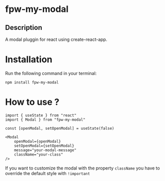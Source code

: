 # fpw-my-modal

## Description

A modal pluggin for react using create-react-app.

# Installation

Run the following command in your terminal:

`npm install fpw-my-modal`

# How to use ?

```
import { useState } from "react"
import { Modal } from "fpw-my-modal"

const [openModal, setOpenModal] = useState(false)

<Modal
    openModal={openModal}
    setOpenModal={setOpenModal}
    message="your-modal-message"
    className="your-class"
/>
```
If you want to customize the modal with the property `className` you have to override the default style with `!important`